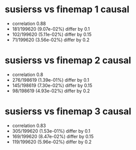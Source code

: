 # susierss vs finemap  1 causal

- correlation 0.88
- 181/199620 (9.07e-02%) differ by 0.1
- 102/199620 (5.11e-02%) differ by 0.15
- 71/199620 (3.56e-02%) differ by 0.2


# susierss vs finemap  2 causal

- correlation 0.8
- 276/198619 (1.39e-01%) differ by 0.1
- 145/198619 (7.30e-02%) differ by 0.15
- 98/198619 (4.93e-02%) differ by 0.2


# susierss vs finemap  3 causal

- correlation 0.83
- 305/199620 (1.53e-01%) differ by 0.1
- 169/199620 (8.47e-02%) differ by 0.15
- 119/199620 (5.96e-02%) differ by 0.2


